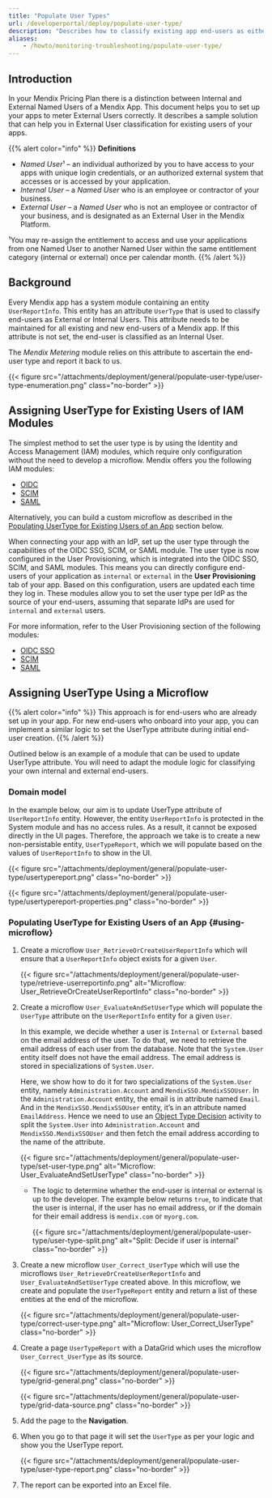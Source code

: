```yaml
---
title: "Populate User Types"
url: /developerportal/deploy/populate-user-type/
description: "Describes how to classify existing app end-users as either internal or external."
aliases:
    - /howto/monitoring-troubleshooting/populate-user-type/
---
```


## Introduction

In your Mendix Pricing Plan there is a distinction between Internal and External Named Users of a Mendix App. This document helps you to set up your apps to meter External Users correctly. It describes a sample solution that can help you in External User classification for existing users of your apps.

{{% alert color="info"  %}}
**Definitions** 

* *Named User*¹ – an individual authorized by you to have access to your apps with unique login credentials, or an authorized external system that accesses or is accessed by your application.
* *Internal User* – a *Named User* who is an employee or contractor of your business.
* *External User* – a *Named User* who is not an employee or contractor of your business, and is designated as an External User in the Mendix Platform.

¹You may re-assign the entitlement to access and use your applications from one Named User to another Named User within the same entitlement category (internal or external) once per calendar month.
{{% /alert %}}

## Background

Every Mendix app has a system module containing an entity `UserReportInfo`. This entity has an attribute `UserType` that is used to classify end-users as External or Internal Users. This attribute needs to be maintained for all existing and new end-users of a Mendix app. If this attribute is not set, the end-user is classified as an Internal User.

The *Mendix Metering* module relies on this attribute to ascertain the end-user type and report it back to us.

{{< figure src="/attachments/deployment/general/populate-user-type/user-type-enumeration.png" class="no-border" >}}

## Assigning UserType for Existing Users of IAM Modules

The simplest method to set the user type is by using the Identity and Access Management (IAM) modules, which require only configuration without the need to develop a microflow. Mendix offers you the following IAM modules:

* [OIDC](https://docs.mendix.com/appstore/modules/oidc/)
* [SCIM](https://docs.mendix.com/appstore/modules/scim/)
* [SAML](https://docs.mendix.com/appstore/modules/saml/)

Alternatively, you can build a custom microflow as described in the [Populating UserType for Existing Users of an App](#using-microflow) section below.

When connecting your app with an IdP, set up the user type through the capabilities of the OIDC SSO, SCIM, or SAML module. The user type is now configured in the User Provisioning, which is integrated into the OIDC SSO, SCIM, and SAML modules. This means you can directly configure end-users of your application as `internal` or `external` in the **User Provisioning** tab of your app. Based on this configuration, users are updated each time they log in. These modules allow you to set the user type per IdP as the source of your end-users, assuming that separate IdPs are used for `internal` and `external` users.

For more information, refer to the User Provisioning section of the following modules:

* [OIDC SSO](/appstore/modules/oidc/#custom-provisioning-rt)
* [SCIM](/appstore/modules/scim/#user-provisioning)
* [SAML](/appstore/modules/saml/#custom-provisioning-rt)

## Assigning UserType Using a Microflow

{{% alert color="info" %}}
This approach is for end-users who are already set up in your app. For new end-users who onboard into your app, you can implement a similar logic to set the UserType attribute during initial end-user creation.
{{% /alert %}}

Outlined below is an example of a module that can be used to update UserType attribute. You will need to adapt the module logic for classifying your own internal and external end-users. 

### Domain model

In the example below, our aim is to update UserType attribute of `UserReportInfo` entity. However, the entity `UserReportInfo` is protected in the System module and has no access rules. As a result, it cannot be exposed directly in the UI pages. 
Therefore, the approach we take is to create a new non-persistable entity, `UserTypeReport`, which we will populate based on the values of `UserReportInfo` to show in the UI.

{{< figure src="/attachments/deployment/general/populate-user-type/usertypereport.png" class="no-border" >}}

{{< figure src="/attachments/deployment/general/populate-user-type/usertypereport-properties.png" class="no-border" >}}

### Populating **UserType** for Existing Users of an App {#using-microflow}

1. Create a microflow `User_RetrieveOrCreateUserReportInfo` which will ensure that a `UserReportInfo` object exists for a given `User`.

    {{< figure src="/attachments/deployment/general/populate-user-type/retrieve-userreportinfo.png" alt="Microflow: User_RetrieveOrCreateUserReportInfo" class="no-border" >}}

2. Create a microflow `User_EvaluateAndSetUserType` which will populate the `UserType` attribute on the `UserReportInfo` entity for a given `User`. 

    In this example, we decide whether a user is `Internal` or `External` based on the email address of the user. To do that, we need to retrieve the email address of each user from the database. Note that the `System.User` entity itself does not have the email address. The email address is stored in specializations of `System.User`.

    Here, we show how to do it for two specializations of the `System.User` entity, namely `Administration.Account` and `MendixSSO.MendixSSOUser`. In the `Administration.Account` entity, the email is in attribute named `Email`. And in the `MendixSSO.MendixSSOUser` entity, it’s in an attribute named `EmailAddress`. Hence we need to use an [Object Type Decision](/refguide/object-type-decision/) activity to split the `System.User` into `Administration.Account` and `MendixSSO.MendixSSOUser` and then fetch the email address according to the name of the attribute.

    {{< figure src="/attachments/deployment/general/populate-user-type/set-user-type.png" alt="Microflow: User_EvaluateAndSetUserType" class="no-border" >}}

    * The logic to determine whether the end-user is internal or external is up to the developer. The example below returns `true`, to indicate that the user is internal, if the user has no email address, or if the domain for their email address is `mendix.com` or `myorg.com`.

        {{< figure src="/attachments/deployment/general/populate-user-type/user-type-split.png" alt="Split: Decide if user is internal" class="no-border" >}}

3. Create a new microflow `User_Correct_UserType` which will use the microflows `User_RetrieveOrCreateUserReportInfo`  and `User_EvaluateAndSetUserType` created above. In this microflow, we create and populate the `UserTypeReport` entity and return a list of these entities at the end of the microflow.

    {{< figure src="/attachments/deployment/general/populate-user-type/correct-user-type.png" alt="Microflow: User_Correct_UserType" class="no-border" >}}

4. Create a page `UserTypeReport` with a DataGrid which uses the microflow `User_Correct_UserType` as its source.

    {{< figure src="/attachments/deployment/general/populate-user-type/grid-general.png" class="no-border" >}}

    {{< figure src="/attachments/deployment/general/populate-user-type/grid-data-source.png" class="no-border" >}}

5. Add the page to the **Navigation**.
6. When you go to that page it will set the `UserType` as per your logic and show you the UserType report.

    {{< figure src="/attachments/deployment/general/populate-user-type/user-type-report.png" class="no-border" >}}

7. The report can be exported into an Excel file.
